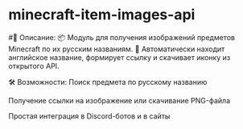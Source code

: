 # minecraft-item-images-api
#📄 Описание:
📦 Модуль для получения изображений предметов Minecraft по их русским названиям.
🔎 Автоматически находит английское название, формирует ссылку и скачивает иконку из открытого API.

🛠 Возможности:
Поиск предмета по русскому названию

Получение ссылки на изображение или скачивание PNG-файла

Простая интеграция в Discord-ботов и в сайты

